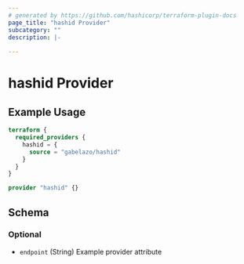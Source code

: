 ```yaml
---
# generated by https://github.com/hashicorp/terraform-plugin-docs
page_title: "hashid Provider"
subcategory: ""
description: |-
  
---
```


# hashid Provider



## Example Usage

```terraform
terraform {
  required_providers {
    hashid = {
      source = "gabelazo/hashid"
    }
  }
}

provider "hashid" {}
```

<!-- schema generated by tfplugindocs -->
## Schema

### Optional

- `endpoint` (String) Example provider attribute
